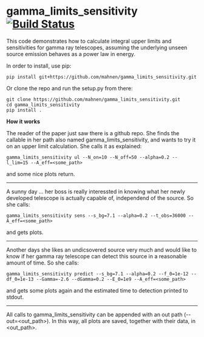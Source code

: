 # gamma_limits_sensitivity [![Build Status](https://travis-ci.org/mahnen/gamma_limits_sensitivity.svg?branch=master)](https://travis-ci.org/mahnen/gamma_limits_sensitivity)
This code demonstrates how to calculate integral upper limits and sensitivities for gamma ray telescopes, assuming the underlying unseen source emission behaves as a power law in energy.

In order to install, use pip:

```
pip install git+https://github.com/mahnen/gamma_limits_sensitivity.git
```

Or clone the repo and run the setup.py from there:

```
git clone https://github.com/mahnen/gamma_limits_sensitivity.git
cd gamma_limits_sensitivity
pip install .
```

__How it works__

The reader of the paper just saw there is a github repo. She finds the callable in her path also named gamma_limits_sensitivity, and wants to try it on an upper limit calculation. She calls it as explained:

```
gamma_limits_sensitivity ul --N_on=10 --N_off=50 --alpha=0.2 --l_lim=15 --A_eff=<some_path>
```

and some nice plots return.

--------------------------------------------------------------

A sunny day ... her boss is really interessted in knowing what her newly developed telescope is actually capable of, independend of the source. So she calls:

```
gamma_limits_sensitivity sens --s_bg=7.1 --alpha=0.2 --t_obs=36000 --A_eff=<some_path>
```

and gets plots.

--------------------------------------------------------------

Another days she likes an undicsovered source very much and would like to know if her gamma ray telescope can detect this source in a reasonable amount of time. So she calls:

```
gamma_limits_sensitivity predict --s_bg=7.1 --alpha=0.2 --f_0=1e-12 --df_0=1e-13 --Gamma=-2.6 --dGamma=0.2 --E_0=1e9 --A_eff=<some_path>
```

and gets some plots again and the estimated time to detection printed to stdout.

--------------------------------------------------------------

All calls to gamma_limits_sensitivity can be appended with an out path (--out=\<out_path\>). In this way, all plots are saved, together with their data, in \<out_path\>. 
